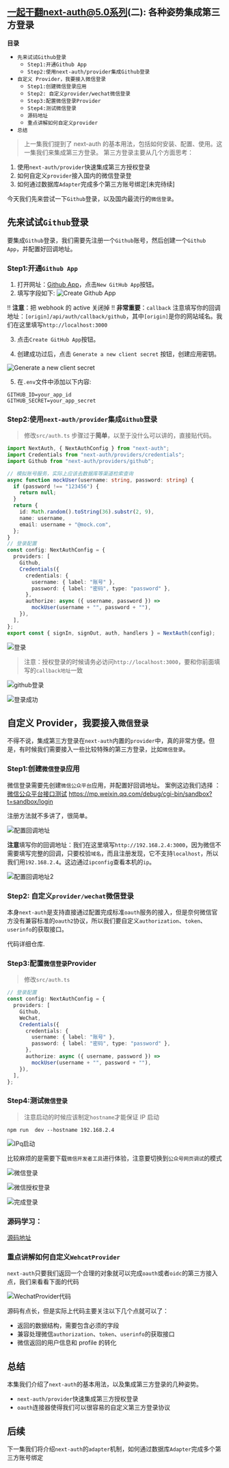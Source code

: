 ## 一起干翻next-auth@5.0系列(二): 各种姿势集成第三方登录

**目录**

- `先来试试Github登录`
  - `Step1:开通Github App`
  - `Step2:使用next-auth/provider集成Github登录`
- `自定义 Provider，我要接入微信登录`
  - `Step1:创建微信登录应用`
  - `Step2: 自定义provider/wechat微信登录`
  - `Step3:配置微信登录Provider`
  - `Step4:测试微信登录`
  - `源码地址`
  - `重点讲解如何自定义provider`
- `总结`

> 上一集我们提到了 next-auth 的基本用法，包括如何安装、配置、使用。这一集我们来集成第三方登录。
> 第三方登录主要从几个方面思考：

1. 使用`next-auth/provider`快速集成第三方授权登录
2. 如何自定义`provider`接入国内的微信登录登
3. 如何通过数据库`Adapter`完成多个第三方账号绑定[未完待续]

今天我们先来尝试一下`Github`登录，以及国内最流行的`微信登录`。

## 先来试试`Github`登录

要集成`Github`登录，我们需要先注册一个`Github`账号，然后创建一个`Github App`，并配置好回调地址。



### Step1:开通`Github App`

1. 打开网址：[Github App](https://github.com/settings/apps)，点击`New GitHub App`按钮。
2. 填写字段如下:
   ![Create Github App](doc/oauth/image.png)



!! **注意**：把 webhook 的 active 关闭掉
!! **非常重要**：`callback` 注意填写你的回调地址：`[origin]/api/auth/callback/github`，其中`[origin]`是你的网站域名。我们在这里填写`http://localhost:3000`

3. 点击`Create GitHub App`按钮。

4. 创建成功过后，点击 `Generate a new client secret` 按钮，创建应用密钥。

![Generate a new client secret](doc/oauth/image-2.png)

5. 在`.env`文件中添加以下内容:

```
GITHUB_ID=your_app_id
GITHUB_SECRET=your_app_secret
```

### Step2:使用`next-auth/provider`集成`Github`登录

> 修改`src/auth.ts`
> 步骤过于**简单**，以至于没什么可以讲的，直接贴代码。

```typescript
import NextAuth, { NextAuthConfig } from "next-auth";
import Credentials from "next-auth/providers/credentials";
import Github from "next-auth/providers/github";

// 模拟账号服务，实际上应该去数据库等渠道检索查询
async function mockUser(username: string, password: string) {
  if (password !== "123456") {
    return null;
  }
  return {
    id: Math.random().toString(36).substr(2, 9),
    name: username,
    email: username + "@mock.com",
  };
}
// 登录配置
const config: NextAuthConfig = {
  providers: [
    Github,
    Credentials({
      credentials: {
        username: { label: "账号" },
        password: { label: "密码", type: "password" },
      },
      authorize: async ({ username, password }) =>
        mockUser(username + "", password + ""),
    }),
  ],
};
export const { signIn, signOut, auth, handlers } = NextAuth(config);
```

![登录](doc/oauth/image-3.png)

> 注意：授权登录的时候请务必访问`http://localhost:3000`，要和你前面填写的`callback地址`一致

![github登录](doc/oauth/image-4.png)

![登录成功](doc/oauth/image-5.png)

## 自定义 Provider，我要接入`微信登录`

不得不说，集成第三方登录在`next-auth`内置的`provider`中，真的非常方便。但是，有时候我们需要接入一些比较特殊的第三方登录，比如`微信登录`。

### Step1:创建`微信登录`应用

微信登录需要先创建`微信公众平台`应用，并配置好回调地址。
案例这边我们选择 ： [微信公众平台接口测试](https://mp.weixin.qq.com/debug/cgi-bin/sandbox?t=sandbox/login) https://mp.weixin.qq.com/debug/cgi-bin/sandbox?t=sandbox/login

注册方法就不多讲了，很简单。

![配置回调地址](doc/oauth/image-6.png)



**注意**填写你的回调地址：我们在这里填写`http://192.168.2.4:3000`，因为微信不需要填写完整的回调，只要校验`域名`，而且注册发现，它不支持`localhost`，所以我们用`192.168.2.4`。这边通过`ipconfig`查看本机的`ip`。



![配置回调地址2](doc/oauth/image-7.png)

### Step2: 自定义`provider/wechat`微信登录

本身`next-auth`是支持直接通过配置完成标准`oauth`服务的接入，但是奈何微信官方没有兼容标准的`oauth2`协议，所以我们要自定义`authorization`、`token`、`userinfo`的获取接口。

代码详细仓库.

### Step3:配置`微信登录`Provider

> 修改`src/auth.ts`

```typescript
// 登录配置
const config: NextAuthConfig = {
  providers: [
    Github,
    WeChat,
    Credentials({
      credentials: {
        username: { label: "账号" },
        password: { label: "密码", type: "password" },
      },
      authorize: async ({ username, password }) =>
        mockUser(username + "", password + ""),
    }),
  ],
};
```

### Step4:测试`微信登录`

> 注意启动的时候应该制定`hostname`才能保证 IP 启动

```shell
npm run  dev --hostname 192.168.2.4
```

![IPq启动](doc/oauth/image-9.png)

比较麻烦的是需要下载`微信开发者工具`进行体验，注意要切换到`公众号网页调试`的模式

![微信登录](doc/oauth/image-8.png)

![微信授权登录](doc/oauth/image-10.png)

![完成登录](doc/oauth/image12.png)

### 源码学习：

[源码地址](https://github.com/liuhuapiaoyuan/lesson-nextjs-nextauth/tree/lesson2-3rdauth)

### 重点讲解如何自定义`WehcatProvider`

`next-auth`只要我们返回一个合理的对象就可以完成`oauth`或者`oidc`的第三方接入点，我们来看看下面的代码

![WechatProvider代码](doc/oauth/wechatprovider.png)

源码有点长，但是实际上代码主要关注以下几个点就可以了：

- 返回的数据结构，需要包含必须的字段
- 兼容处理微信`authorization`、`token`、`userinfo`的获取接口
- 微信返回的用户信息和 profile 的转化

## 总结

本集我们介绍了`next-auth`的基本用法，以及集成第三方登录的几种姿势。

- `next-auth/provider`快速集成第三方授权登录
- `oauth`连接器使得我们可以很容易的自定义第三方登录协议

## 后续
下一集我们将介绍`next-auth`的`adapter`机制，如何通过数据库`Adapter`完成多个第三方账号绑定
